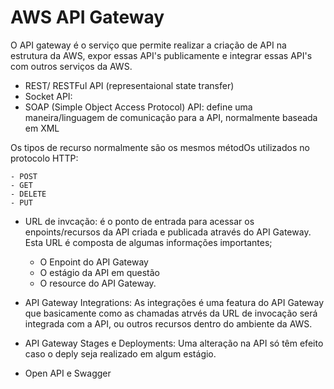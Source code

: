 # AWS API Gateway

O API gateway é o serviço que permite realizar a criação de API na estrutura da AWS, expor essas API's publicamente e integrar essas API's com outros serviços da AWS.

- REST/ RESTFul API (representaional state transfer)
- Socket API:
- SOAP (Simple Object Access Protocol) API: define uma maneira/linguagem de comunicação para a API, normalmente baseada em XML

Os tipos de recurso normalmente são os mesmos métodOs utilizados no protocolo HTTP:

    - POST
    - GET
    - DELETE
    - PUT

- URL de invcação: é o ponto de entrada para acessar os enpoints/recursos da API criada e publicada através do API Gateway. Esta URL é composta de algumas informações importantes;

    - O Enpoint do API Gateway
    - O estágio da API em questão
    - O resource do API Gateway.


- API Gateway Integrations: As integrações é uma featura do API Gateway que basicamente como as chamadas atrvés da URL de invocação será integrada com a API, ou outros recursos dentro do ambiente da AWS.

- API Gateway Stages e Deployments: Uma alteração na API só têm efeito caso o deply seja realizado em algum estágio.

- Open API e Swagger
